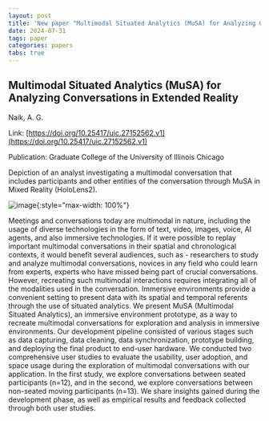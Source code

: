 ```yaml
---
layout: post
title: 'New paper "Multimodal Situated Analytics (MuSA) for Analyzing Conversations in Extended Reality"'
date: 2024-07-31
tags: paper
categories: papers
tabs: true
---
```


## Multimodal Situated Analytics (MuSA) for Analyzing Conversations in Extended Reality
Naik, A. G.

Link: [https://doi.org/10.25417/uic.27152562.v1](https://doi.org/10.25417/uic.27152562.v1)

Publication: Graduate College of the University of Illinois Chicago

Depiction of an analyst investigating a multimodal conversation that includes participants and other entities of the conversation through MuSA in Mixed Reality (HoloLens2).

![image](https://www.evl.uic.edu/output/originals/naik_thesis_musa.png-srcw.jpg){:style="max-width: 100%"}

Meetings and conversations today are multimodal in nature, including the usage of diverse technologies in the form of text, video, images, voice, AI agents, and also immersive technologies. If it were possible to replay important multimodal conversations in their spatial and chronological contexts, it would benefit several audiences, such as - researchers to study and analyze multimodal conversations, novices in any field who could learn from experts, experts who have missed being part of crucial conversations. However, recreating such multimodal interactions requires integrating all of the modalities used in the conversation. Immersive environments provide a convenient setting to present data with its spatial and temporal referents through the use of situated analytics. We present MuSA (Multimodal Situated Analytics), an immersive environment prototype, as a way to recreate multimodal conversations for exploration and analysis in immersive environments. Our development pipeline consisted of various stages such as data capturing, data cleaning, data synchronization, prototype building, and deploying the final product to end-user hardware. We conducted two comprehensive user studies to evaluate the usability, user adoption, and space usage during the exploration of multimodal conversations with our application. In the first study, we explore conversations between seated participants (n=12), and in the second, we explore conversations between non-seated moving participants (n=13). We share insights gained during the development phase, as well as empirical results and feedback collected through both user studies.
